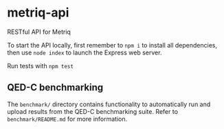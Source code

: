 # metriq-api
RESTful API for Metriq

To start the API locally, first remember to `npm i` to install all dependencies, then use `node index` to launch the Express web server.

Run tests with `npm test`

## QED-C benchmarking

The `benchmark/` directory contains functionality to automatically run and
upload results from the QED-C benchmarking suite. Refer to `benchmark/README.md`
for more information.